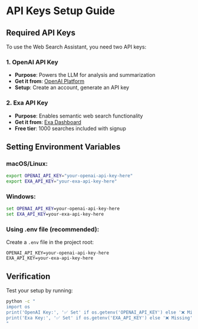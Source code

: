 # API Keys Setup Guide

## Required API Keys

To use the Web Search Assistant, you need two API keys:

### 1. OpenAI API Key
- **Purpose**: Powers the LLM for analysis and summarization
- **Get it from**: [OpenAI Platform](https://platform.openai.com/api-keys)
- **Setup**: Create an account, generate an API key

### 2. Exa API Key  
- **Purpose**: Enables semantic web search functionality
- **Get it from**: [Exa Dashboard](https://dashboard.exa.ai/)
- **Free tier**: 1000 searches included with signup

## Setting Environment Variables

### macOS/Linux:
```bash
export OPENAI_API_KEY="your-openai-api-key-here"
export EXA_API_KEY="your-exa-api-key-here"
```

### Windows:
```cmd
set OPENAI_API_KEY=your-openai-api-key-here
set EXA_API_KEY=your-exa-api-key-here
```

### Using .env file (recommended):
Create a `.env` file in the project root:
```
OPENAI_API_KEY=your-openai-api-key-here
EXA_API_KEY=your-exa-api-key-here
```

## Verification

Test your setup by running:
```bash
python -c "
import os
print('OpenAI Key:', '✅ Set' if os.getenv('OPENAI_API_KEY') else '❌ Missing')
print('Exa Key:', '✅ Set' if os.getenv('EXA_API_KEY') else '❌ Missing')
"
``` 